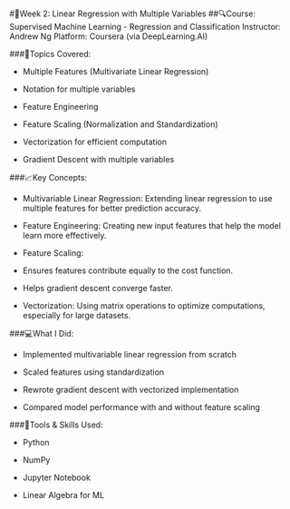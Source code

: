 #📘Week 2: Linear Regression with Multiple Variables
##🔍Course: Supervised Machine Learning - Regression and Classification
Instructor: Andrew Ng
Platform: Coursera (via DeepLearning.AI)

###🧠Topics Covered:

- Multiple Features (Multivariate Linear Regression)

- Notation for multiple variables

- Feature Engineering

- Feature Scaling (Normalization and Standardization)

- Vectorization for efficient computation

- Gradient Descent with multiple variables

###📈Key Concepts:

- Multivariable Linear Regression: Extending linear regression to use multiple features for better prediction accuracy.

- Feature Engineering: Creating new input features that help the model learn more effectively.

- Feature Scaling:

- Ensures features contribute equally to the cost function.

- Helps gradient descent converge faster.

- Vectorization: Using matrix operations to optimize computations, especially for large datasets.

###💻What I Did:

- Implemented multivariable linear regression from scratch

- Scaled features using standardization

- Rewrote gradient descent with vectorized implementation

- Compared model performance with and without feature scaling

###🔧Tools & Skills Used:

- Python

- NumPy

- Jupyter Notebook

- Linear Algebra for ML

